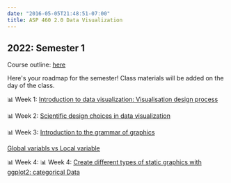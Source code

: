 ```yaml
---
date: "2016-05-05T21:48:51-07:00"
title: ASP 460 2.0 Data Visualization 
---
```


## 2022: Semester 1

Course outline: [here](/CO/ASP_460_20_DataVisualisation.pdf)

Here's your roadmap for the semester! Class materials will be added on the day of the class.



 📊 Week 1: [Introduction to data visualization: Visualisation design process](/slides/lesson1viz.html) 


📊 Week 2: [Scientific design choices in data visualization](/slides/lesson4viz2021.html)


📊 Week 3: [Introduction to the grammar of graphics](/slides/lesson3viz2021.html)

[Global variabls vs Local variable](/geom.html)


📊 Week 4: 📊 Week 4: [Create different types of static graphics with ggplot2: categorical Data](/slides/Data_visualization_2021.html)

